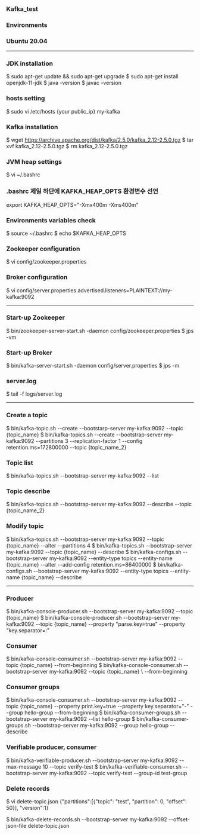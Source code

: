 ### Kafka_test
### Environments
### Ubuntu 20.04

--------------------------------------------------------------------

### JDK installation
$ sudo apt-get update && sudo apt-get upgrade
$ sudo apt-get install openjdk-11-jdk
$ java -version
$ javac -version

### hosts setting
$ sudo vi /etc/hosts
{your public_ip} my-kafka

### Kafka installation
$ wget https://archive.apache.org/dist/kafka/2.5.0/kafka_2.12-2.5.0.tgz
$ tar xvf kafka_2.12-2.5.0.tgz
$ rm kafka_2.12-2.5.0.tgz

### JVM heap settings
$ vi ~/.bashrc

### .bashrc 제일 하단에 KAFKA_HEAP_OPTS 환경변수 선언
export KAFKA_HEAP_OPTS="-Xmx400m -Xms400m"

### Environments variables check
$ source ~/.bashrc
$ echo $KAFKA_HEAP_OPTS

### Zookeeper configuration
$ vi config/zookeeper.properties

### Broker configuration
$ vi config/server.properties
advertised.listeners=PLAINTEXT://my-kafka:9092

--------------------------------------------------------------------

### Start-up Zookeeper
$ bin/zookeeper-server-start.sh -daemon config/zookeeper.properties
$ jps -vm

### Start-up Broker
$ bin/kafka-server-start.sh -daemon config/server.properties
$ jps -m

### server.log
$ tail -f logs/server.log

--------------------------------------------------------------------

### Create a topic
$ bin/kafka-topic.sh --create --bootstarp-server my-kafka:9092 --topic {topic_name}
$ bin/kafka-topics.sh --create --bootstrap-server my-kafka:9092 --partitions 3 --replication-factor 1 --config retention.ms=172800000 --topic {topic_name_2}

### Topic list
$ bin/kafka-topics.sh --bootstrap-server my-kafka:9092 --list

### Topic describe
$ bin/kafka-topics.sh --bootstrap-server my-kafka:9092 --describe --topic {topic_name_2}

### Modify topic
$ bin/kafka-topics.sh --bootstrap-server my-kafka:9092 --topic {topic_name} --alter --partitions 4
$ bin/kafka-topics.sh --bootstrap-server my-kafka:9092 --topic {topic_name} --describe
$ bin/kafka-configs.sh --bootstrap-server my-kafka:9092 --entity-type topics --entity-name {topic_name} --alter --add-config retention.ms=86400000
$ bin/kafka-configs.sh --bootstrap-server my-kafka:9092 --entity-type topics --entity-name {topic_name} --describe

--------------------------------------------------------------------

### Producer
$ bin/kafka-console-producer.sh --bootstrap-server my-kafka:9092 --topic {topic_name}
$ bin/kafka-console-producer.sh --bootstrap-server my-kafka:9092 --topic {topic_name} --property "parse.key=true" --property "key.separator=:"

### Consumer
$ bin/kafka-console-consumer.sh --bootstrap-server my-kafka:9092 --topic {topic_name} --from-beginning
$ bin/kafka-console-consumer.sh --bootstrap-server my-kafka:9092 --topic {topic_name} \ --from-beginning

### Consumer groups
$ bin/kafka-console-consumer.sh --bootstrap-server my-kafka:9092 --topic {topic_name} --property print.key=true --property key.separator="-" --group hello-group --from-beginning
$ bin/kafka-consumer-groups.sh --bootstrap-server my-kafka:9092 --list hello-group
$ bin/kafka-consumer-groups.sh --bootstrap-server my-kafka:9092 --group hello-group --describe

### Verifiable producer, consumer
$ bin/kafka-verifiable-producer.sh --bootstrap-server my-kafka:9092 --max-message 10 --topic verify-test
$ bin/kafka-verifiable-consumer.sh --bootstrap-server my-kafka:9092 --topic verify-test --group-id test-group

### Delete records
$ vi delete-topic.json
{"partitions":[{"topic": "test", "partition": 0, "offset": 50}], "version":1}

$ bin/kafka-delete-records.sh --bootstrap-server my-kafka:9092 --offset-json-file delete-topic.json
